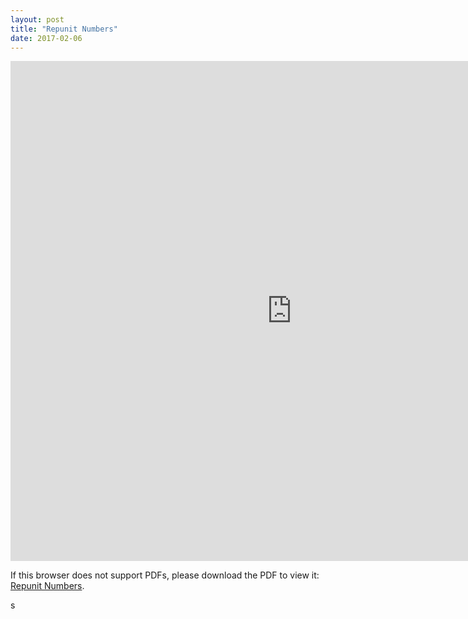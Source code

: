 ```yaml
---
layout: post
title: "Repunit Numbers"
date: 2017-02-06
---
```

<iframe width='900' height='800' src='http://billchuang.com/files/02062017.pdf' frameborder='0' allowfullscreen></iframe>


<p>If this browser does not support PDFs, please download the PDF to view it: <a href="http://billchuang.com/files/02062017.pdf" target="_blank">Repunit Numbers</a>.</p>s